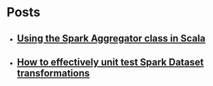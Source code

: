 # Posts

- ## [ Using the Spark Aggregator class in Scala ](aggregator-function-distinct.md)

- ## [ How to effectively unit test Spark Dataset transformations](how-to-effectively-unit-test-spark-dataset-transformations.md)